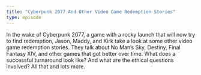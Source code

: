 ```yaml
---
title: "Cyberpunk 2077 And Other Video Game Redemption Stories"
type: episode
---
```

In the wake of Cyberpunk 2077, a game with a rocky launch that will now try to find redemption, Jason, Maddy, and Kirk take a look at some other video game redemption stories. They talk about No Man’s Sky, Destiny, Final Fantasy XIV, and other games that got better over time. What does a successful turnaround look like? And what are the ethical questions involved? All that and lots more.